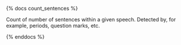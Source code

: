 {% docs count_sentences %}

Count of number of sentences within a given speech. Detected by, for example, periods, question marks, etc.

{% enddocs %}
